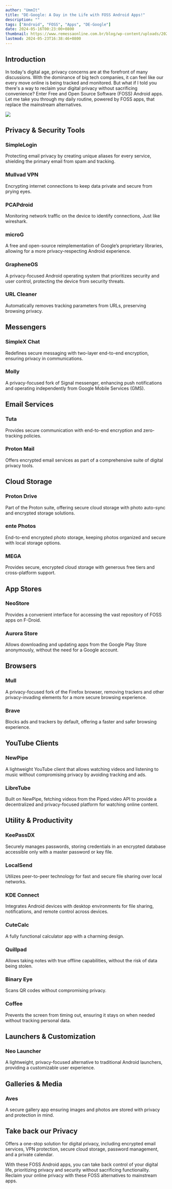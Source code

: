 ```yaml
---
author: "UmmIt"
title: "DE-Google: A Day in the Life with FOSS Android Apps!"
description: ""
tags: ["Android", "FOSS", "Apps", "DE-Google"]
date: 2024-05-16T00:23:00+0800
thumbnail: https://www.remessaonline.com.br/blog/wp-content/uploads/2022/07/big-techs.jpg.optimal.jpg
lastmod: 2024-05-23T16:38:46+0800
---
```


## Introduction

In today's digital age, privacy concerns are at the forefront of many discussions. With the dominance of big tech companies, it can feel like our every move online is being tracked and monitored. But what if I told you there's a way to reclaim your digital privacy without sacrificing convenience? Enter Free and Open Source Software (FOSS) Android apps. Let me take you through my daily routine, powered by FOSS apps, that replace the mainstream alternatives.

![](./featured.jpg)

## Privacy & Security Tools

### SimpleLogin

Protecting email privacy by creating unique aliases for every service, shielding the primary email from spam and tracking.

### Mullvad VPN

Encrypting internet connections to keep data private and secure from prying eyes.

### PCAPdroid

Monitoring network traffic on the device to identify connections, Just like wireshark.

### microG

A free and open-source reimplementation of Google’s proprietary libraries, allowing for a more privacy-respecting Android experience.

### GrapheneOS

A privacy-focused Android operating system that prioritizes security and user control, protecting the device from security threats.

### URL Cleaner

Automatically removes tracking parameters from URLs, preserving browsing privacy.

## Messengers

### SimpleX Chat

Redefines secure messaging with two-layer end-to-end encryption, ensuring privacy in communications.

### Molly

A privacy-focused fork of Signal messenger, enhancing push notifications and operating independently from Google Mobile Services (GMS).

## Email Services

### Tuta

Provides secure communication with end-to-end encryption and zero-tracking policies.

### Proton Mail

Offers encrypted email services as part of a comprehensive suite of digital privacy tools.

## Cloud Storage

### Proton Drive

Part of the Proton suite, offering secure cloud storage with photo auto-sync and encrypted storage solutions.

### ente Photos

End-to-end encrypted photo storage, keeping photos organized and secure with local storage options.

### MEGA

Provides secure, encrypted cloud storage with generous free tiers and cross-platform support.

## App Stores

### NeoStore

Provides a convenient interface for accessing the vast repository of FOSS apps on F-Droid.

### Aurora Store

Allows downloading and updating apps from the Google Play Store anonymously, without the need for a Google account.

## Browsers

### Mull

A privacy-focused fork of the Firefox browser, removing trackers and other privacy-invading elements for a more secure browsing experience.

### Brave

Blocks ads and trackers by default, offering a faster and safer browsing experience.

## YouTube Clients

### NewPipe

A lightweight YouTube client that allows watching videos and listening to music without compromising privacy by avoiding tracking and ads.

### LibreTube

Built on NewPipe, fetching videos from the Piped.video API to provide a decentralized and privacy-focused platform for watching online content.

## Utility & Productivity

### KeePassDX

Securely manages passwords, storing credentials in an encrypted database accessible only with a master password or key file.

### LocalSend

Utilizes peer-to-peer technology for fast and secure file sharing over local networks.

### KDE Connect

Integrates Android devices with desktop environments for file sharing, notifications, and remote control across devices.

### CuteCalc

A fully functional calculator app with a charming design.

### Quillpad

Allows taking notes with true offline capabilities, without the risk of data being stolen.

### Binary Eye

Scans QR codes without compromising privacy.

### Coffee

Prevents the screen from timing out, ensuring it stays on when needed without tracking personal data.

## Launchers & Customization

### Neo Launcher

A lightweight, privacy-focused alternative to traditional Android launchers, providing a customizable user experience.

## Galleries & Media

### Aves

A secure gallery app ensuring images and photos are stored with privacy and protection in mind.

## Take back our Privacy

Offers a one-stop solution for digital privacy, including encrypted email services, VPN protection, secure cloud storage, password management, and a private calendar.

With these FOSS Android apps, you can take back control of your digital life, prioritizing privacy and security without sacrificing functionality. Reclaim your online privacy with these FOSS alternatives to mainstream apps.
